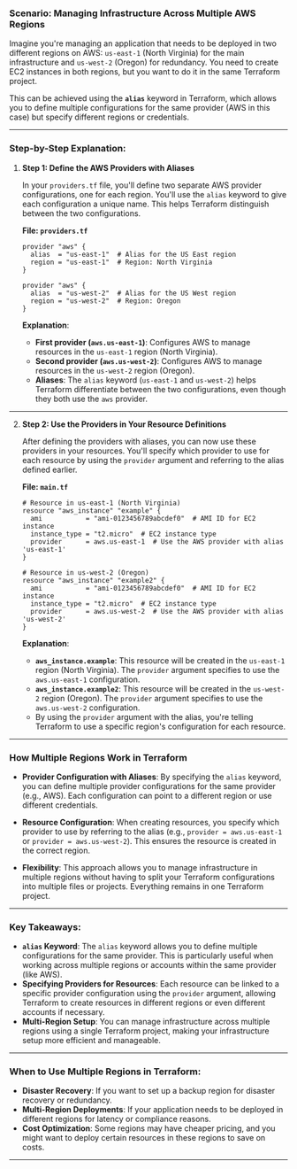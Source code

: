 ### **Scenario: Managing Infrastructure Across Multiple AWS Regions**

Imagine you're managing an application that needs to be deployed in two different regions on AWS: `us-east-1` (North Virginia) for the main infrastructure and `us-west-2` (Oregon) for redundancy. You need to create EC2 instances in both regions, but you want to do it in the same Terraform project. 

This can be achieved using the **`alias`** keyword in Terraform, which allows you to define multiple configurations for the same provider (AWS in this case) but specify different regions or credentials.

---

### **Step-by-Step Explanation:**

1. **Step 1: Define the AWS Providers with Aliases**
   
   In your `providers.tf` file, you'll define two separate AWS provider configurations, one for each region. You'll use the `alias` keyword to give each configuration a unique name. This helps Terraform distinguish between the two configurations.

   **File: `providers.tf`**
   ```hcl
   provider "aws" {
     alias  = "us-east-1"  # Alias for the US East region
     region = "us-east-1"  # Region: North Virginia
   }

   provider "aws" {
     alias  = "us-west-2"  # Alias for the US West region
     region = "us-west-2"  # Region: Oregon
   }
   ```

   **Explanation**:
   - **First provider (`aws.us-east-1`)**: Configures AWS to manage resources in the `us-east-1` region (North Virginia).
   - **Second provider (`aws.us-west-2`)**: Configures AWS to manage resources in the `us-west-2` region (Oregon).
   - **Aliases**: The `alias` keyword (`us-east-1` and `us-west-2`) helps Terraform differentiate between the two configurations, even though they both use the `aws` provider.

---

2. **Step 2: Use the Providers in Your Resource Definitions**
   
   After defining the providers with aliases, you can now use these providers in your resources. You'll specify which provider to use for each resource by using the `provider` argument and referring to the alias defined earlier.

   **File: `main.tf`**
   ```hcl
   # Resource in us-east-1 (North Virginia)
   resource "aws_instance" "example" {
     ami           = "ami-0123456789abcdef0"  # AMI ID for EC2 instance
     instance_type = "t2.micro"  # EC2 instance type
     provider      = aws.us-east-1  # Use the AWS provider with alias 'us-east-1'
   }

   # Resource in us-west-2 (Oregon)
   resource "aws_instance" "example2" {
     ami           = "ami-0123456789abcdef0"  # AMI ID for EC2 instance
     instance_type = "t2.micro"  # EC2 instance type
     provider      = aws.us-west-2  # Use the AWS provider with alias 'us-west-2'
   }
   ```

   **Explanation**:
   - **`aws_instance.example`**: This resource will be created in the `us-east-1` region (North Virginia). The `provider` argument specifies to use the `aws.us-east-1` configuration.
   - **`aws_instance.example2`**: This resource will be created in the `us-west-2` region (Oregon). The `provider` argument specifies to use the `aws.us-west-2` configuration.
   - By using the `provider` argument with the alias, you're telling Terraform to use a specific region's configuration for each resource.

---

### **How Multiple Regions Work in Terraform**

- **Provider Configuration with Aliases**: By specifying the `alias` keyword, you can define multiple provider configurations for the same provider (e.g., AWS). Each configuration can point to a different region or use different credentials.
  
- **Resource Configuration**: When creating resources, you specify which provider to use by referring to the alias (e.g., `provider = aws.us-east-1` or `provider = aws.us-west-2`). This ensures the resource is created in the correct region.

- **Flexibility**: This approach allows you to manage infrastructure in multiple regions without having to split your Terraform configurations into multiple files or projects. Everything remains in one Terraform project.

---

### **Key Takeaways:**

- **`alias` Keyword**: The `alias` keyword allows you to define multiple configurations for the same provider. This is particularly useful when working across multiple regions or accounts within the same provider (like AWS).
- **Specifying Providers for Resources**: Each resource can be linked to a specific provider configuration using the `provider` argument, allowing Terraform to create resources in different regions or even different accounts if necessary.
- **Multi-Region Setup**: You can manage infrastructure across multiple regions using a single Terraform project, making your infrastructure setup more efficient and manageable.

---

### **When to Use Multiple Regions in Terraform:**
- **Disaster Recovery**: If you want to set up a backup region for disaster recovery or redundancy.
- **Multi-Region Deployments**: If your application needs to be deployed in different regions for latency or compliance reasons.
- **Cost Optimization**: Some regions may have cheaper pricing, and you might want to deploy certain resources in these regions to save on costs.

---

